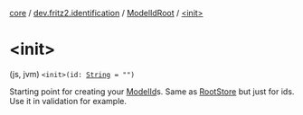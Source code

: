 [core](../../index.md) / [dev.fritz2.identification](../index.md) / [ModelIdRoot](index.md) / [&lt;init&gt;](./-init-.md)

# &lt;init&gt;

(js, jvm) `<init>(id: `[`String`](https://kotlinlang.org/api/latest/jvm/stdlib/kotlin/-string/index.html)` = "")`

Starting point for creating your [ModelId](../-model-id/index.md#dev.fritz2.identification.ModelId)s. Same as [RootStore](#) but just for ids. Use it in validation for example.

